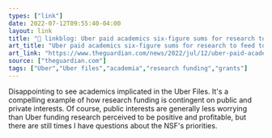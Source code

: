 ```yaml
---
types: ["link"]
date: 2022-07-12T09:55:40-04:00
layout: link
title: "🔗 linkblog: Uber paid academics six-figure sums for research to feed to the media'"
art_title: "Uber paid academics six-figure sums for research to feed to the media"
art_link: "https://www.theguardian.com/news/2022/jul/12/uber-paid-academics-six-figure-sums-for-research-to-feed-to-the-media"
source: ["theguardian.com"]
tags: ["Uber","Uber files","academia","research funding","grants"]
---
```

Disappointing to see academics implicated in the Uber Files. It's a compelling example of how research funding is contingent on public and private interests. Of course, public interests are generally less worrying than Uber funding research perceived to be positive and profitable, but there are still times I have questions about the NSF's priorities.
 

